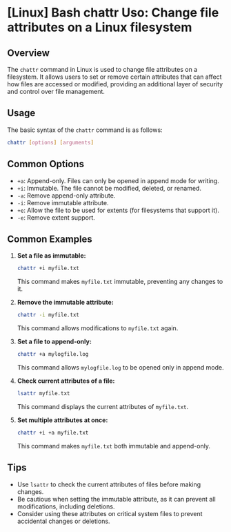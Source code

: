 # [Linux] Bash chattr Uso: Change file attributes on a Linux filesystem

## Overview
The `chattr` command in Linux is used to change file attributes on a filesystem. It allows users to set or remove certain attributes that can affect how files are accessed or modified, providing an additional layer of security and control over file management.

## Usage
The basic syntax of the `chattr` command is as follows:

```bash
chattr [options] [arguments]
```

## Common Options
- `+a`: Append-only. Files can only be opened in append mode for writing.
- `+i`: Immutable. The file cannot be modified, deleted, or renamed.
- `-a`: Remove append-only attribute.
- `-i`: Remove immutable attribute.
- `+e`: Allow the file to be used for extents (for filesystems that support it).
- `-e`: Remove extent support.

## Common Examples
1. **Set a file as immutable:**
   ```bash
   chattr +i myfile.txt
   ```
   This command makes `myfile.txt` immutable, preventing any changes to it.

2. **Remove the immutable attribute:**
   ```bash
   chattr -i myfile.txt
   ```
   This command allows modifications to `myfile.txt` again.

3. **Set a file to append-only:**
   ```bash
   chattr +a mylogfile.log
   ```
   This command allows `mylogfile.log` to be opened only in append mode.

4. **Check current attributes of a file:**
   ```bash
   lsattr myfile.txt
   ```
   This command displays the current attributes of `myfile.txt`.

5. **Set multiple attributes at once:**
   ```bash
   chattr +i +a myfile.txt
   ```
   This command makes `myfile.txt` both immutable and append-only.

## Tips
- Use `lsattr` to check the current attributes of files before making changes.
- Be cautious when setting the immutable attribute, as it can prevent all modifications, including deletions.
- Consider using these attributes on critical system files to prevent accidental changes or deletions.